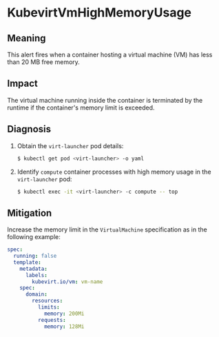 # KubevirtVmHighMemoryUsage

## Meaning

This alert fires when a container hosting a virtual machine (VM) has less than
20 MB free memory.

## Impact

The virtual machine running inside the container is terminated by the runtime
if the container's memory limit is exceeded.

## Diagnosis

1. Obtain the `virt-launcher` pod details:

   ```bash
   $ kubectl get pod <virt-launcher> -o yaml
   ```

2. Identify `compute` container processes with high memory usage in the
`virt-launcher` pod:

   ```bash
   $ kubectl exec -it <virt-launcher> -c compute -- top
   ```

## Mitigation

Increase the memory limit in the `VirtualMachine` specification as in the
following example:

```yaml
spec:
  running: false
  template:
    metadata:
      labels:
        kubevirt.io/vm: vm-name
    spec:
      domain:
        resources:
          limits:
            memory: 200Mi
          requests:
            memory: 128Mi
```
